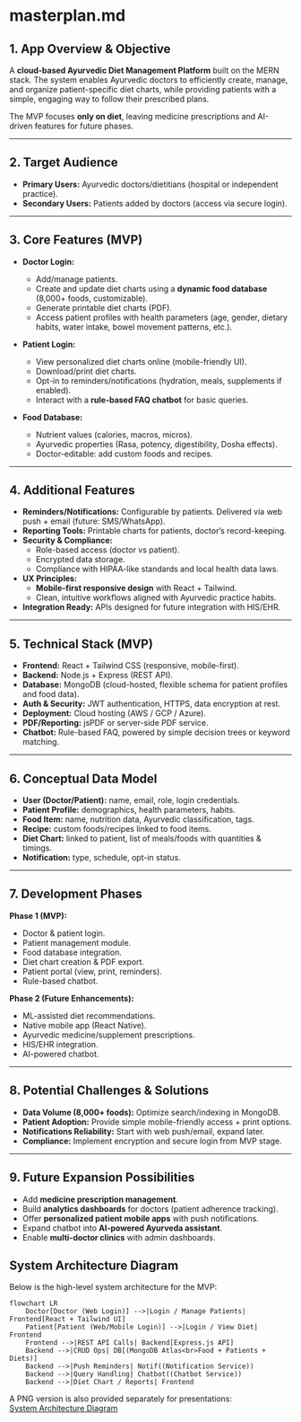 # masterplan.md

## 1. App Overview & Objective  
A **cloud-based Ayurvedic Diet Management Platform** built on the MERN stack. The system enables Ayurvedic doctors to efficiently create, manage, and organize patient-specific diet charts, while providing patients with a simple, engaging way to follow their prescribed plans.  

The MVP focuses **only on diet**, leaving medicine prescriptions and AI-driven features for future phases.  

---

## 2. Target Audience  
- **Primary Users:** Ayurvedic doctors/dietitians (hospital or independent practice).  
- **Secondary Users:** Patients added by doctors (access via secure login).  

---

## 3. Core Features (MVP)  
- **Doctor Login:**  
  - Add/manage patients.  
  - Create and update diet charts using a **dynamic food database** (8,000+ foods, customizable).  
  - Generate printable diet charts (PDF).  
  - Access patient profiles with health parameters (age, gender, dietary habits, water intake, bowel movement patterns, etc.).  

- **Patient Login:**  
  - View personalized diet charts online (mobile-friendly UI).  
  - Download/print diet charts.  
  - Opt-in to reminders/notifications (hydration, meals, supplements if enabled).  
  - Interact with a **rule-based FAQ chatbot** for basic queries.  

- **Food Database:**  
  - Nutrient values (calories, macros, micros).  
  - Ayurvedic properties (Rasa, potency, digestibility, Dosha effects).  
  - Doctor-editable: add custom foods and recipes.  

---

## 4. Additional Features  
- **Reminders/Notifications:** Configurable by patients. Delivered via web push + email (future: SMS/WhatsApp).  
- **Reporting Tools:** Printable charts for patients, doctor’s record-keeping.  
- **Security & Compliance:**  
  - Role-based access (doctor vs patient).  
  - Encrypted data storage.  
  - Compliance with HIPAA-like standards and local health data laws.  
- **UX Principles:**  
  - **Mobile-first responsive design** with React + Tailwind.  
  - Clean, intuitive workflows aligned with Ayurvedic practice habits.  
- **Integration Ready:** APIs designed for future integration with HIS/EHR.  

---

## 5. Technical Stack (MVP)  
- **Frontend:** React + Tailwind CSS (responsive, mobile-first).  
- **Backend:** Node.js + Express (REST API).  
- **Database:** MongoDB (cloud-hosted, flexible schema for patient profiles and food data).  
- **Auth & Security:** JWT authentication, HTTPS, data encryption at rest.  
- **Deployment:** Cloud hosting (AWS / GCP / Azure).  
- **PDF/Reporting:** jsPDF or server-side PDF service.  
- **Chatbot:** Rule-based FAQ, powered by simple decision trees or keyword matching.  

---

## 6. Conceptual Data Model  
- **User (Doctor/Patient):** name, email, role, login credentials.  
- **Patient Profile:** demographics, health parameters, habits.  
- **Food Item:** name, nutrition data, Ayurvedic classification, tags.  
- **Recipe:** custom foods/recipes linked to food items.  
- **Diet Chart:** linked to patient, list of meals/foods with quantities & timings.  
- **Notification:** type, schedule, opt-in status.  

---

## 7. Development Phases  
**Phase 1 (MVP):**  
- Doctor & patient login.  
- Patient management module.  
- Food database integration.  
- Diet chart creation & PDF export.  
- Patient portal (view, print, reminders).  
- Rule-based chatbot.  

**Phase 2 (Future Enhancements):**  
- ML-assisted diet recommendations.  
- Native mobile app (React Native).  
- Ayurvedic medicine/supplement prescriptions.  
- HIS/EHR integration.  
- AI-powered chatbot.  

---

## 8. Potential Challenges & Solutions  
- **Data Volume (8,000+ foods):** Optimize search/indexing in MongoDB.  
- **Patient Adoption:** Provide simple mobile-friendly access + print options.  
- **Notifications Reliability:** Start with web push/email, expand later.  
- **Compliance:** Implement encryption and secure login from MVP stage.  

---

## 9. Future Expansion Possibilities  
- Add **medicine prescription management**.  
- Build **analytics dashboards** for doctors (patient adherence tracking).  
- Offer **personalized patient mobile apps** with push notifications.  
- Expand chatbot into **AI-powered Ayurveda assistant**.  
- Enable **multi-doctor clinics** with admin dashboards.  


## System Architecture Diagram

Below is the high-level system architecture for the MVP:

```mermaid
flowchart LR
    Doctor[Doctor (Web Login)] -->|Login / Manage Patients| Frontend[React + Tailwind UI]
    Patient[Patient (Web/Mobile Login)] -->|Login / View Diet| Frontend
    Frontend -->|REST API Calls| Backend[Express.js API]
    Backend -->|CRUD Ops| DB[(MongoDB Atlas<br>Food + Patients + Diets)]
    Backend -->|Push Reminders| Notif((Notification Service))
    Backend -->|Query Handling| Chatbot((Chatbot Service))
    Backend -->|Diet Chart / Reports| Frontend
```

A PNG version is also provided separately for presentations:  
[System Architecture Diagram](system_architecture.png)
